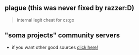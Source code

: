 

## plague (this was never fixed by razzer:D)
> internal legit cheat for cs:go

## "soma projects" community servers

- if you want other good sources [click here!](https://discord.gg/invite/WPag8RJ)

